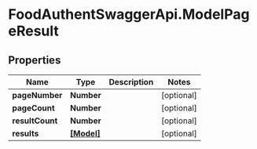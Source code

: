# FoodAuthentSwaggerApi.ModelPageResult

## Properties
Name | Type | Description | Notes
------------ | ------------- | ------------- | -------------
**pageNumber** | **Number** |  | [optional] 
**pageCount** | **Number** |  | [optional] 
**resultCount** | **Number** |  | [optional] 
**results** | [**[Model]**](Model.md) |  | [optional] 


